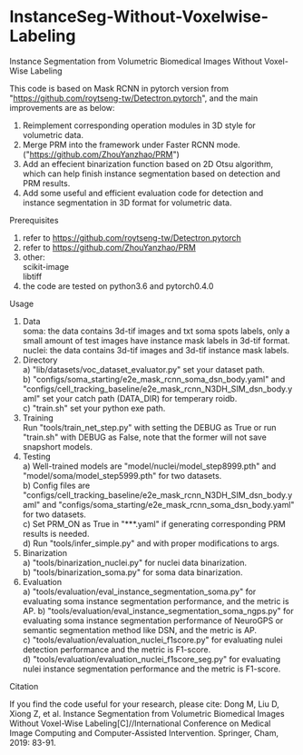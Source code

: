# InstanceSeg-Without-Voxelwise-Labeling
Instance Segmentation from Volumetric Biomedical Images Without Voxel-Wise Labeling

This code is based on Mask RCNN in pytorch version from "https://github.com/roytseng-tw/Detectron.pytorch", and the main improvements are as below:  
1) Reimplement corresponding operation modules in 3D style for volumetric data.  
2) Merge PRM into the framework under Faster RCNN mode. ("https://github.com/ZhouYanzhao/PRM")  
3) Add an effecient binarization function based on 2D Otsu algorithm, which can help finish instance segmentation based on detection and PRM results.   
4) Add some useful and efficient evaluation code for detection and instance segmentation in 3D format for volumetric data.  

Prerequisites  

1) refer to https://github.com/roytseng-tw/Detectron.pytorch  
2) refer to https://github.com/ZhouYanzhao/PRM  
3) other:  
         scikit-image  
         libtiff  
4) the code are tested on python3.6 and pytorch0.4.0  

Usage  

1) Data  
   soma: the data contains 3d-tif images and txt soma spots labels, only a small amount of test images have instance mask labels in 3d-tif format.  
   nuclei: the data contains 3d-tif images and 3d-tif instance mask labels.  
2) Directory  
   a) "lib/datasets/voc_dataset_evaluator.py" set your dataset path.  
   b) "configs/soma_starting/e2e_mask_rcnn_soma_dsn_body.yaml" and "configs/cell_tracking_baseline/e2e_mask_rcnn_N3DH_SIM_dsn_body.yaml" set your catch path (DATA_DIR) for temperary roidb.  
   c) "train.sh" set your python exe path.  
3) Training  
   Run "tools/train_net_step.py" with setting the DEBUG as True or run "train.sh" with DEBUG as False, note that the former will not save snapshort models.  
4) Testing  
   a) Well-trained models are "model/nuclei/model_step8999.pth" and "model/soma/model_step5999.pth" for two datasets.  
   b) Config files are "configs/cell_tracking_baseline/e2e_mask_rcnn_N3DH_SIM_dsn_body.yaml" and "configs/soma_starting/e2e_mask_rcnn_soma_dsn_body.yaml" for two datasets.  
   c) Set PRM_ON as True in "***.yaml" if generating corresponding PRM results is needed.  
   d) Run "tools/infer_simple.py" and with proper modifications to args.  
5) Binarization  
   a) "tools/binarization_nuclei.py" for nuclei data binarization.  
   b) "tools/binarization_soma.py" for soma data binarization.  
6) Evaluation  
   a) "tools/evaluation/eval_instance_segmentation_soma.py" for evaluating soma instance segmentation performance, and the metric is AP. 
   b) "tools/evaluation/eval_instance_segmentation_soma_ngps.py" for evaluating soma instance segmentation performance of NeuroGPS or semantic segmentation method like DSN, and the metric is AP.  
   c) "tools/evaluation/evaluation_nuclei_f1score.py" for evaluating nulei detection performance and the metric is F1-score.  
   d) "tools/evaluation/evaluation_nuclei_f1score_seg.py" for evaluating nulei instance segmentation performance and the metric is F1-score.  

Citation

If you find the code useful for your research, please cite: 
Dong M, Liu D, Xiong Z, et al. Instance Segmentation from Volumetric Biomedical Images Without Voxel-Wise Labeling[C]//International Conference on Medical Image Computing and Computer-Assisted Intervention. Springer, Cham, 2019: 83-91.
